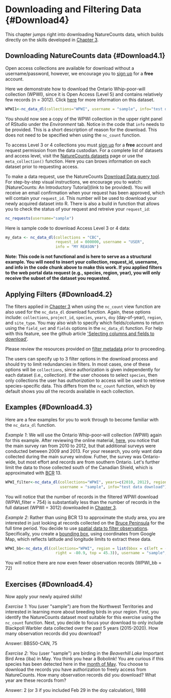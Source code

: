 # Downloading and Filtering Data {#Download4}



This chapter jumps right into downloading NatureCounts data, which builds directly on the skills developed in [Chapter 3](#Data3). 

## Downloading NatureCounts data {#Download4.1}

Open access collections are available for download without a username/password, however, we encourage you to [sign up](https://www.birdscanada.org/birdmon/default/register.jsp) for a **free** account. 

Here we demonstrate how to download the Ontario Whip-poor-will collection (WPWI), since it is Open Access (Level 5) and contains relatively few records (n = 3012).  Click [here](https://www.birdscanada.org/birdmon/default/datasets.jsp?code=WPWI) for more information on this dataset.    

```r
WPWI1<-nc_data_dl(collections="WPWI", username = "sample", info="test data download")
```
You should now see a copy of the WPWI collection in the upper right panel of RStudio under the *Environment* tab. Notice in the code that `info` needs to be provided. This is a short description of reason for the download. This does not need to be specified when using the `nc_count` function.

To access Level 3 or 4 collections you must [sign up](https://www.birdscanada.org/birdmon/default/register.jsp) for a **free** account and request permission from the data custodian. For a complete list of datasets and access level, visit the [NatureCounts datasets](https://www.birdscanada.org/birdmon/default/datasets.jsp) page or use the `meta_collection()` function. Here you can brows information on each dataset prior to requesting access. 

To make a data request, use the NatureCounts [Download Data query tool](https://www.birdscanada.org/birdmon/default/searchquery.jsp).  For step-by-step visual instructions, we encourage you to watch: [NatureCounts: An Introductory Tutorial](link to be provided). You will receive an email confirmation when your request has been approved, which will contain your `request_id`. This number will be used to download your newly acquired dataset into R. There is also a build in function that allows you to check the status of your request and retreive your `request_id`: 


```r
nc_requests(username="sample")
```

Here is sample code to download Access Level 3 or 4 data: 

```r
my_data <- nc_data_dl(collections = "CBC",
                      request_id = 000000, username = "USER",
                      info = "MY REASON")
```
**Note: This code is not functional and is here to serve as a structural example. You will need to insert your collection, request_id, username, and info in the code chunk above to make this work. If you applied filters to the web portal data request (e.g., species, region, year), you will only receive the subset of the dataset you requested.** 

## Applying Filters {#Download4.2}

The filters applied in [Chapter 3](#Data3) when using the `nc_count` view function are also used for the `nc_data_dl` download function. Again, these options include: `collections`, `project_id`, `species`, `years`, `doy` (day-of-year), `region`, and `site_type`. You may also wish to specify which fields/columns to return using the `field_set` and `fields` options in the `nc_data_dl` function. For help with this feature, see the github article ['Selecting columns and fields to download'](https://birdstudiescanada.github.io/naturecounts/articles/selecting-fields.html).   

Please review the resources provided on [filter metadata](#Data3.5) prior to proceeding. 

The users can specify up to 3 filter options in the download process and should try to limit redundancies in filters. In most cases, one of these options will be `collections`, since authorization is given independently for each dataset (i.e., collection). If the user chooses to select `species`, then only collections the user has *authorization* to access will be used to retrieve species-specific data. This differs from the `nc_count` function, which by default shows you *all* the records available in each collection. 

## Examples {#Download4.3}

Here are a few examples for you to work through to become familiar with the `nc_data_dl` function.

*Example 1*: We will use the Ontario Whip-poor-will collection (WPWI) again for this example. After reviewing the online material, [here](https://www.birdscanada.org/birdmon/default/datasets.jsp?code=WPWI), you notice that the main survey ran from 2010 to 2012, but that additional surveys were conducted between 2009 and 2013. For your research, you only want data collected during the main survey window. Futher, the survey was Ontario-wide, but most effort and records are from southern Ontario. Let's further limit the data to those collected south of the Canadian Shield, which is approximated with [BCR](http://nabci-us.org/assets/images/bcr_map2.jpg) 13. 

 

```r
WPWI_filter<-nc_data_dl(collections="WPWI", years=c(2010, 2012), region=list(bcr="13"), 
                        username = "sample", info="test data download")
```
You will notice that the number of records in the filtered WPWI download (WPWI_filter = 754) is substantially less than the number of records in the full dataset (WPWI = 3012) downloaded in [Chapter 3](#Data3).

*Example 2*: Rather than using BCR 13 to approximate the study area, you are interested in just looking at records collected on the [Bruce Peninsula](https://en.wikipedia.org/wiki/Bruce_Peninsula) for the full time period. You decide to use [spatial data to filter observations](https://birdstudiescanada.github.io/naturecounts/articles/region-spatial.html). Specifically, you create a [bounding box](https://birdstudiescanada.github.io/naturecounts/articles/region-codes.html), using coordinates from Google Map, which reflects latitude and longitude limits to extract these data. 


```r
WPWI_bb<-nc_data_dl(collections="WPWI", region = list(bbox = c(left = -81.7, bottom = 44.5, 
                      right = -80.9, top = 45.3)), username = "sample", info="test data download")
```
You will notice there are now even fewer observation records (WPWI_bb = 72)

## Exercises {#Download4.4}

Now apply your newly aquired skills!

*Exercise 1*:  You (user "sample") are from the Northwest Territories and interested in learning more about breeding birds in your region. First, you identify the NatureCounts dataset most suitable for this exercise using the `nc_count` function. Next, you decide to focus your download to only include Blackpoll Warbler data collected over the past 5 years (2015-2020). How many observation records did you download? 

Answer: BBS50-CAN, 75

*Exercise 2*: You (user "sample") are birding in the 	*Beaverhill Lake* Important Bird Area (iba) in May. You think you hear a Bobolink! You are curious if this species has been detected here in the [month of May](https://www.esrl.noaa.gov/gmd/grad/neubrew/Calendar.jsp). You choose to download the records you have authorization to freely access from NatureCounts. How many observation records did you download? What year are these records from?    

Answer: 2 (or 3 if you included Feb 29 in the doy calculation), 1988 



